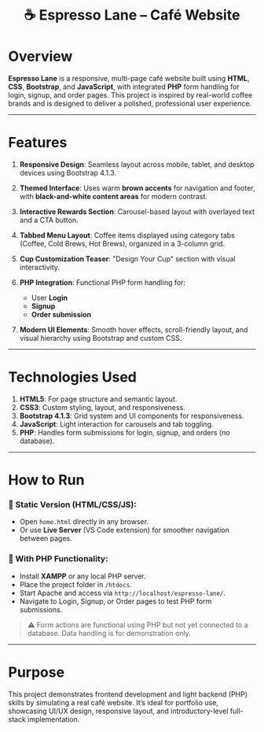 <h1 align="center">☕ Espresso Lane – Café Website</h1>

# Overview

**Espresso Lane** is a responsive, multi-page café website built using **HTML**, **CSS**, **Bootstrap**, and **JavaScript**, with integrated **PHP** form handling for login, signup, and order pages. This project is inspired by real-world coffee brands and is designed to deliver a polished, professional user experience.

---

# Features

1. **Responsive Design**: Seamless layout across mobile, tablet, and desktop devices using Bootstrap 4.1.3.

2. **Themed Interface**: Uses warm **brown accents** for navigation and footer, with **black-and-white content areas** for modern contrast.

3. **Interactive Rewards Section**: Carousel-based layout with overlayed text and a CTA button.

4. **Tabbed Menu Layout**: Coffee items displayed using category tabs (Coffee, Cold Brews, Hot Brews), organized in a 3-column grid.

5. **Cup Customization Teaser**: "Design Your Cup" section with visual interactivity.

6. **PHP Integration**: Functional PHP form handling for:
   - User **Login**
   - **Signup**
   - **Order submission**

7. **Modern UI Elements**: Smooth hover effects, scroll-friendly layout, and visual hierarchy using Bootstrap and custom CSS.

---

# Technologies Used

1. **HTML5**: For page structure and semantic layout.
2. **CSS3**: Custom styling, layout, and responsiveness.
3. **Bootstrap 4.1.3**: Grid system and UI components for responsiveness.
4. **JavaScript**: Light interaction for carousels and tab toggling.
5. **PHP**: Handles form submissions for login, signup, and orders (no database).

---

# How to Run

### 🧪 Static Version (HTML/CSS/JS):
- Open `home.html` directly in any browser.
- Or use **Live Server** (VS Code extension) for smoother navigation between pages.

### 🔐 With PHP Functionality:
- Install **XAMPP** or any local PHP server.
- Place the project folder in `/htdocs`.
- Start Apache and access via `http://localhost/espresso-lane/`.
- Navigate to Login, Signup, or Order pages to test PHP form submissions.

> ⚠️ Form actions are functional using PHP but not yet connected to a database. Data handling is for demonstration only.

---

# Purpose

This project demonstrates frontend development and light backend (PHP) skills by simulating a real café website. It’s ideal for portfolio use, showcasing UI/UX design, responsive layout, and introductory-level full-stack implementation.
